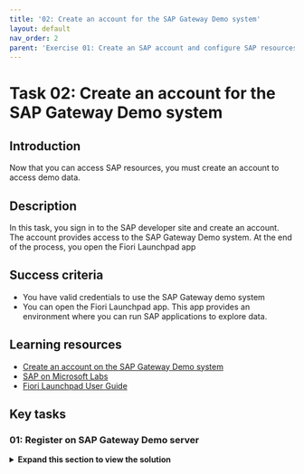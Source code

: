 ```yaml
---
title: '02: Create an account for the SAP Gateway Demo system'
layout: default
nav_order: 2
parent: 'Exercise 01: Create an SAP account and configure SAP resources'
---
```


# Task 02: Create an account for the SAP Gateway Demo system

## Introduction
Now that you can access SAP resources, you must create an account to access demo data.

## Description

In this task, you sign in to the SAP developer site and create an account. The account provides access to the SAP Gateway Demo system. At the end of the process, you open the Fiori Launchpad app

## Success criteria

- You have valid credentials to use the SAP Gateway demo system
- You can open the Fiori Launchpad app. This app provides an environment where you can run SAP applications to explore data.

## Learning resources
-   [Create an account on the SAP Gateway Demo system](https://developers.sap.com/tutorials/gateway-demo-signup..html "SAP Gateway Demo system")
-   [SAP on Microsoft Labs](https://abicas.github.io/SapOnMicrosoftDemos/ "SAP on Microsoft Labs")
-   [Fiori Launchpad User Guide](https://help.sap.com/docs/btp/sap-fiori-launchpad-for-sap-btp/sap-fiori-launchpad-user-guide "Fiori Launchpad User Guide")

## Key tasks

### 01: Register on SAP Gateway Demo server

<details markdown="block"> 
  <summary><strong>Expand this section to view the solution</strong></summary> 

1. Open a new browser window and go to [SAP Gateway Demo Server](https://register.sapdevcenter.com/SUPSignForms/). 

1. If prompted, sign in by using the following credentials: 

    Username: `your SAP portal username`  
    Password: `your SAP portal password`   

1. On the **SAP Gateway Demo Server -ES5** page that displays, copy the User ID value to the Windows clipboard and paste then in a notepad file for future use.

1. On the **SAP Gateway Demo Server -ES5** page, select the **I have read and understood the Terms and Conditions** checkbox and then select **Register**. 

    ![94kawhgj.jpg](../../media/94kawhgj.jpg)

1. You should see a new page display. The page will report that the registration is being processed.

1. Select **Show password**. Paste the temporary password into a notepad for future use.

    ![2l7xg1cw.jpg](../../media/2l7xg1cw.jpg)

    {: .note }
    > The SAP system will send you an email that includes the Server URI, username, and initial password.

1. Open a new browser window and go to the [SAP WebGUI](https://sapes5.sapdevcenter.com/sap/bc/gui/sap/its/webgui).

1. On the **SAP NetWeaver** page that opens, enter the following credentials and then select **Log on**:

    |       |          |
    |:------|:-------------------------------|
    | Username: | Your SAP Gateway Demo system user ID  | 
    | Password: | You SAP Gateway Demo system temporary password |
    
    ![oh8wkqc3.jpg](../../media/oh8wkqc3.jpg)

1. On the **SAP NetWeaver** page that displays, enter the following information to replace the temporary password and then select **Change**:

    |       |          |
    |:------|:-------------------------------|
    | Current Password: | `the SAP Gateway Demo system temporary password`  | 
    | New Password: | `your SAP portal password` |  
    | Repeat Password: | `your SAP portal password` |  

    ![hp0q1a3e.jpg](../../media/hp0q1a3e.jpg)

1. On the SAP NetWeaver page that displays, verify that the password was changed successfully and then select **Continue**.

    ![tkuaozf5.jpg](../../media/tkuaozf5.jpg)
    
1. The **You have successfully logged on to the Gateway Demo System** page displays. Right-click the **Fiori Launchpad** link and then select **Copy link**.

    ![n4ehmaz2.jpg](../../media/n4ehmaz2.jpg)

1. Paste the link into the following text field for use later in the lab.

    Fiori Launchpad link: @lab.TextBox(FioriLaunchPadLink)

1. Select the Fiori Launchpad link to start the app.

    ![tsvac0w9.jpg](../../media/tsvac0w9.jpg)

</details>